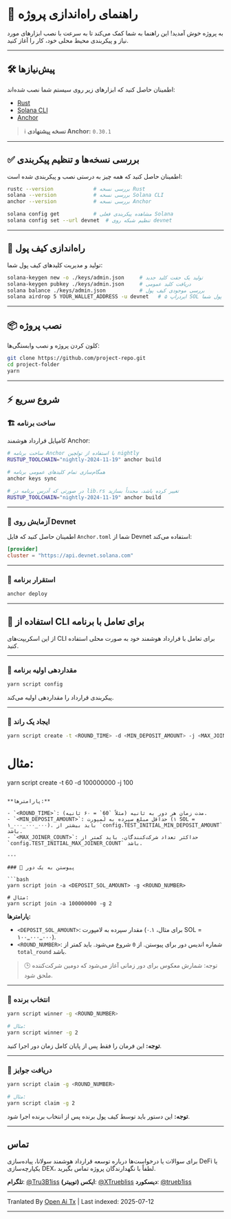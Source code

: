 # 🎯 راهنمای راه‌اندازی پروژه

به پروژه خوش آمدید! این راهنما به شما کمک می‌کند تا به سرعت با نصب ابزارهای مورد نیاز و پیکربندی محیط محلی خود، کار را آغاز کنید.

---

## 🛠️ پیش‌نیازها

اطمینان حاصل کنید که ابزارهای زیر روی سیستم شما نصب شده‌اند:

- [Rust](https://www.rust-lang.org/tools/install)
- [Solana CLI](https://docs.solana.com/cli/install-solana-cli-tools)
- [Anchor](https://anchor-lang.com/docs/installation)

> ℹ️ **نسخه پیشنهادی Anchor:** `0.30.1`

---

## ✅ بررسی نسخه‌ها و تنظیم پیکربندی

اطمینان حاصل کنید که همه چیز به درستی نصب و پیکربندی شده است:

```bash
rustc --version             # بررسی نسخه Rust
solana --version            # بررسی نسخه Solana CLI
anchor --version            # بررسی نسخه Anchor

solana config get           # مشاهده پیکربندی فعلی Solana
solana config set --url devnet  # تنظیم شبکه روی devnet
```
---

## 🔐 راه‌اندازی کیف پول

تولید و مدیریت کلیدهای کیف پول شما:

```bash
solana-keygen new -o ./keys/admin.json     # تولید یک جفت کلید جدید
solana-keygen pubkey ./keys/admin.json     # دریافت کلید عمومی
solana balance ./keys/admin.json           # بررسی موجودی کیف پول
solana airdrop 5 YOUR_WALLET_ADDRESS -u devnet   # ایردراپ ۵ SOL به کیف پول شما
```

---

## 📦 نصب پروژه

کلون کردن پروژه و نصب وابستگی‌ها:

```bash
git clone https://github.com/project-repo.git
cd project-folder
yarn
```
---

## ⚡ شروع سریع

### 🏗️ ساخت برنامه

کامپایل قرارداد هوشمند Anchor:

```bash
# ساخت برنامه Anchor با استفاده از تولچین nightly
RUSTUP_TOOLCHAIN="nightly-2024-11-19" anchor build

# همگام‌سازی تمام کلیدهای عمومی برنامه
anchor keys sync

# در صورتی که آدرس برنامه در lib.rs تغییر کرده باشد، مجدداً بسازید
RUSTUP_TOOLCHAIN="nightly-2024-11-19" anchor build
```

---
### 🧪 آزمایش روی Devnet

اطمینان حاصل کنید که فایل `Anchor.toml` شما از Devnet استفاده می‌کند:

```toml
[provider]
cluster = "https://api.devnet.solana.com"
```

---

### 🚀 استقرار برنامه

```bash
anchor deploy
```

---

## 🧪 استفاده از CLI برای تعامل با برنامه
از این اسکریپت‌های CLI برای تعامل با قرارداد هوشمند خود به صورت محلی استفاده کنید.

---

### 🔹 مقداردهی اولیه برنامه

```bash
yarn script config
```

پیکربندی قرارداد را مقداردهی اولیه می‌کند.

---

### 🔹 ایجاد یک راند

```bash
yarn script create -t <ROUND_TIME> -d <MIN_DEPOSIT_AMOUNT> -j <MAX_JOINER_COUNT>
```
# مثال:
yarn script create -t 60 -d 100000000 -j 100
```

**پارامترها:**

- `<ROUND_TIME>`: مدت زمان هر دور به ثانیه (مثلاً `60` = ۶۰ ثانیه).
- `<MIN_DEPOSIT_AMOUNT>`: حداقل مبلغ سپرده به لَمپورت (۱ SOL = ۱_۰۰۰_۰۰۰_۰۰۰). باید بیشتر از `config.TEST_INITIAL_MIN_DEPOSIT_AMOUNT` باشد.
- `<MAX_JOINER_COUNT>`: حداکثر تعداد شرکت‌کنندگان. باید کمتر از `config.TEST_INITIAL_MAX_JOINER_COUNT` باشد.

---

### 🔹 پیوستن به یک دور

```bash
yarn script join -a <DEPOSIT_SOL_AMOUNT> -g <ROUND_NUMBER>

# مثال:
yarn script join -a 100000000 -g 2
```
**پارامترها:**

- `<DEPOSIT_SOL_AMOUNT>`: مقدار سپرده به لامپورت (برای مثال، ۰.۱ SOL = ۱۰۰_۰۰۰_۰۰۰).
- `<ROUND_NUMBER>`: شماره اندیس دور برای پیوستن. از `0` شروع می‌شود. باید کمتر از `total_round` باشد.

> 🕒 توجه: شمارش معکوس برای دور زمانی آغاز می‌شود که دومین شرکت‌کننده ملحق شود.

---

### 🔹 انتخاب برنده

```bash
yarn script winner -g <ROUND_NUMBER>

# مثال:
yarn script winner -g 2
```

**توجه:** این فرمان را فقط پس از پایان کامل زمان دور اجرا کنید.

---
### 🔹 دریافت جوایز

```bash
yarn script claim -g <ROUND_NUMBER>

# مثال:
yarn script claim -g 2
```

**توجه:** این دستور باید توسط کیف پول برنده پس از انتخاب برنده اجرا شود.

---

## تماس

برای سوالات یا درخواست‌ها درباره توسعه قرارداد هوشمند سولانا، پیاده‌سازی DeFi یا یکپارچه‌سازی DEX، لطفاً با نگهدارندگان پروژه تماس بگیرید.

**تلگرام**: [@Tru3B1iss](https://t.me/Tru3B1iss)
**ایکس (توییتر)**: [@XTruebliss](https://x.com/XTruebliss)
**دیسکورد**: [@trueb1iss](https://discord.com/users/1274339638668038187)

---

Tranlated By [Open Ai Tx](https://github.com/OpenAiTx/OpenAiTx) | Last indexed: 2025-07-12

---